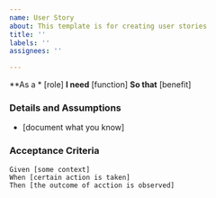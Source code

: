 ```yaml
---
name: User Story
about: This template is for creating user stories
title: ''
labels: ''
assignees: ''

---
```


**As a * [role]
**I need** [function]
**So that** [benefit]

### Details and Assumptions
* [document what you know]

### Acceptance Criteria

```gherkin
Given [some context]
When [certain action is taken]
Then [the outcome of acction is observed]
```
